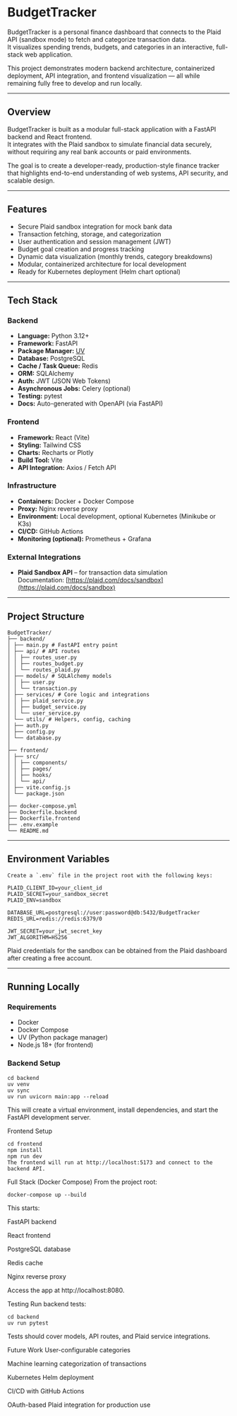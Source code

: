 # BudgetTracker
BudgetTracker is a personal finance dashboard that connects to the Plaid API (sandbox mode) to fetch and categorize transaction data.  
It visualizes spending trends, budgets, and categories in an interactive, full-stack web application.

This project demonstrates modern backend architecture, containerized deployment, API integration, and frontend visualization — all while remaining fully free to develop and run locally.

---

## Overview

BudgetTracker is built as a modular full-stack application with a FastAPI backend and React frontend.  
It integrates with the Plaid sandbox to simulate financial data securely, without requiring any real bank accounts or paid environments.

The goal is to create a developer-ready, production-style finance tracker that highlights end-to-end understanding of web systems, API security, and scalable design.

---

## Features

- Secure Plaid sandbox integration for mock bank data
- Transaction fetching, storage, and categorization
- User authentication and session management (JWT)
- Budget goal creation and progress tracking
- Dynamic data visualization (monthly trends, category breakdowns)
- Modular, containerized architecture for local development
- Ready for Kubernetes deployment (Helm chart optional)

---

## Tech Stack

### Backend
- **Language:** Python 3.12+
- **Framework:** FastAPI
- **Package Manager:** [UV](https://github.com/astral-sh/uv)
- **Database:** PostgreSQL
- **Cache / Task Queue:** Redis
- **ORM:** SQLAlchemy
- **Auth:** JWT (JSON Web Tokens)
- **Asynchronous Jobs:** Celery (optional)
- **Testing:** pytest
- **Docs:** Auto-generated with OpenAPI (via FastAPI)

### Frontend
- **Framework:** React (Vite)
- **Styling:** Tailwind CSS
- **Charts:** Recharts or Plotly
- **Build Tool:** Vite
- **API Integration:** Axios / Fetch API

### Infrastructure
- **Containers:** Docker + Docker Compose
- **Proxy:** Nginx reverse proxy
- **Environment:** Local development, optional Kubernetes (Minikube or K3s)
- **CI/CD:** GitHub Actions
- **Monitoring (optional):** Prometheus + Grafana

### External Integrations
- **Plaid Sandbox API** – for transaction data simulation  
  Documentation: [https://plaid.com/docs/sandbox](https://plaid.com/docs/sandbox)

---

## Project Structure

```
BudgetTracker/
├── backend/
│ ├── main.py # FastAPI entry point
│ ├── api/ # API routes
│ │ ├── routes_user.py
│ │ ├── routes_budget.py
│ │ └── routes_plaid.py
│ ├── models/ # SQLAlchemy models
│ │ ├── user.py
│ │ └── transaction.py
│ ├── services/ # Core logic and integrations
│ │ ├── plaid_service.py
│ │ ├── budget_service.py
│ │ └── user_service.py
│ └── utils/ # Helpers, config, caching
│ ├── auth.py
│ ├── config.py
│ └── database.py
│
├── frontend/
│ ├── src/
│ │ ├── components/
│ │ ├── pages/
│ │ ├── hooks/
│ │ └── api/
│ ├── vite.config.js
│ └── package.json
│
├── docker-compose.yml
├── Dockerfile.backend
├── Dockerfile.frontend
├── .env.example
└── README.md
```

---

## Environment Variables
```
Create a `.env` file in the project root with the following keys:

PLAID_CLIENT_ID=your_client_id
PLAID_SECRET=your_sandbox_secret
PLAID_ENV=sandbox

DATABASE_URL=postgresql://user:password@db:5432/BudgetTracker
REDIS_URL=redis://redis:6379/0

JWT_SECRET=your_jwt_secret_key
JWT_ALGORITHM=HS256
```

Plaid credentials for the sandbox can be obtained from the Plaid dashboard after creating a free account.

---

## Running Locally

### Requirements
- Docker
- Docker Compose
- UV (Python package manager)
- Node.js 18+ (for frontend)

### Backend Setup

```
cd backend
uv venv
uv sync
uv run uvicorn main:app --reload
```

This will create a virtual environment, install dependencies, and start the FastAPI development server.

Frontend Setup
```
cd frontend
npm install
npm run dev
The frontend will run at http://localhost:5173 and connect to the backend API.
```

Full Stack (Docker Compose)
From the project root:

```
docker-compose up --build
```

This starts:

FastAPI backend

React frontend

PostgreSQL database

Redis cache

Nginx reverse proxy

Access the app at http://localhost:8080.

Testing
Run backend tests:

```
cd backend
uv run pytest
```

Tests should cover models, API routes, and Plaid service integrations.

Future Work
User-configurable categories

Machine learning categorization of transactions

Kubernetes Helm deployment

CI/CD with GitHub Actions

OAuth-based Plaid integration for production use
